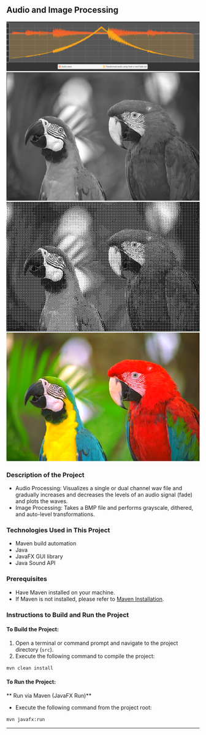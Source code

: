 ## Audio and Image Processing

![Alt text](/images/wav_visualization.png "Wav Visualization")
![Alt text](/images/processed_images/parrotsBlackAndWhite.png "Black And White Example")
![Alt text](/images/processed_images/parrotsDithered.png "Dithering Example")
![Alt text](/images/processed_images/parrots_auto_leveled.png "Auto Level Example")

### Description of the Project
* Audio Processing: Visualizes a single or dual channel wav file and gradually increases and decreases the levels of an audio signal (fade) and plots the waves.
* Image Processing: Takes a BMP file and performs grayscale, dithered, and auto-level transformations.

### Technologies Used in This Project
* Maven build automation
* Java
* JavaFX GUI library
* Java Sound API

### Prerequisites
- Have Maven installed on your machine.
- If Maven is not installed, please refer to [Maven Installation](https://maven.apache.org/install.html).

### Instructions to Build and Run the Project

#### To Build the Project:
1. Open a terminal or command prompt and navigate to the project directory (`src`).
2. Execute the following command to compile the project:

```bash
mvn clean install
```

#### To Run the Project:

** Run via Maven (JavaFX Run)**
- Execute the following command from the project root:

```bash
mvn javafx:run
```
---

